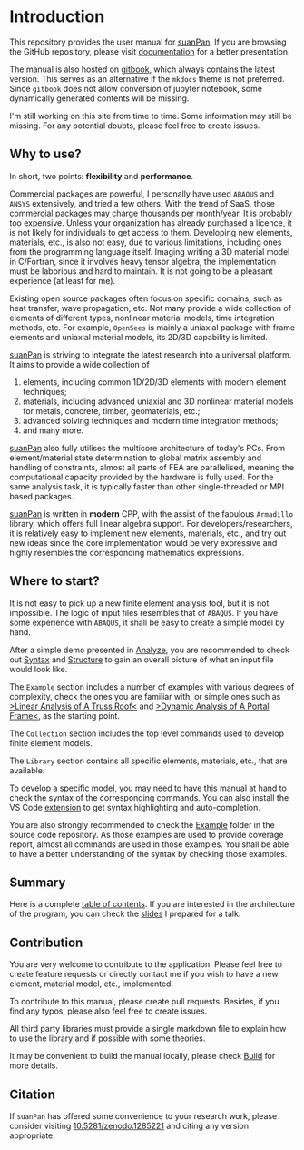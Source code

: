 # Introduction

This repository provides the user manual for [suanPan](https://tlcfem.github.io/suanPan/).
If you are browsing the GitHub repository,
please visit [documentation](https://tlcfem.github.io/suanPan-manual/latest/)
for a better presentation.

The manual is also hosted on [gitbook](https://tlcfem.gitbook.io/suanpan-manual/),
which always contains the latest version.
This serves as an alternative if the `mkdocs` theme is not preferred.
Since `gitbook` does not allow conversion of jupyter notebook, some dynamically generated contents will be missing.

I'm still working on this site from time to time.
Some information may still be missing.
For any potential doubts, please feel free to create issues.

## Why to use?

In short, two points: **flexibility** and **performance**.

Commercial packages are powerful, I personally have used `ABAQUS` and `ANSYS` extensively, and tried a few others.
With the trend of SaaS, those commercial packages may charge thousands per month/year.
It is probably too expensive.
Unless your organization has already purchased a licence, it is not likely for individuals to get access to them.
Developing new elements, materials, etc., is also not easy, due to various limitations, including ones from the programming language itself.
Imaging writing a 3D material model in C/Fortran, since it involves heavy tensor algebra, the implementation must be laborious and hard to maintain.
It is not going to be a pleasant experience (at least for me).

Existing open source packages often focus on specific domains, such as heat transfer, wave propagation, etc.
Not many provide a wide collection of elements of different types, nonlinear material models, time integration methods, etc.
For example, `OpenSees` is mainly a uniaxial package with frame elements and uniaxial material models, its 2D/3D capability is limited.

[suanPan](https://tlcfem.github.io/suanPan/) is striving to integrate the latest research into a universal platform.
It aims to provide a wide collection of

1. elements, including common 1D/2D/3D elements with modern element techniques;
2. materials, including advanced uniaxial and 3D nonlinear material models for metals, concrete, timber, geomaterials, etc.;
3. advanced solving techniques and modern time integration methods;
4. and many more.

[suanPan](https://tlcfem.github.io/suanPan/) also fully utilises the multicore architecture of today's PCs.
From element/material state determination to global matrix assembly and handling of constraints, almost all parts of FEA are parallelised, meaning the computational capacity provided by the hardware is fully used.
For the same analysis task, it is typically faster than other single-threaded or MPI based packages.

[suanPan](https://tlcfem.github.io/suanPan/) is written in **modern** CPP, with the assist of the fabulous `Armadillo` library, which offers full linear algebra support.
For developers/researchers, it is relatively easy to implement new elements, materials, etc., and try out new ideas since the core implementation would be very expressive and highly resembles the corresponding mathematics expressions.

## Where to start?

It is not easy to pick up a new finite element analysis tool, but it is not impossible.
The logic of input files resembles that of `ABAQUS`.
If you have some experience with `ABAQUS`, it shall be easy to create a simple model by hand.

After a simple demo presented in [Analyze](Basic/Analyze.md), you are recommended to check
out [Syntax](Basic/Syntax.md) and [Structure](Basic/Structure.md) to gain an overall picture of what an input file
would look like.

The `Example` section includes a number of examples with various degrees of complexity, check the ones you are familiar
with, or simple ones such as [>Linear Analysis of A Truss Roof<](Example/Structural/Statics/truss-roof.md)
and [>Dynamic Analysis of A Portal Frame<](Example/Structural/Dynamics/dynamic-analysis-of-a-portal-frame.md), as the
starting point.

The `Collection` section includes the top level commands used to develop finite element models.

The `Library` section contains all specific elements, materials, etc., that are available.

To develop a specific model, you may need to have this manual at hand to check the syntax of the corresponding commands.
You can also install the VS Code [extension](https://marketplace.visualstudio.com/items?itemName=tlc.suanpan) to get syntax highlighting and auto-completion.

You are also strongly recommended to check the [Example](https://github.com/TLCFEM/suanPan/tree/dev/Example) folder in the source code repository.
As those examples are used to provide coverage report, almost all commands are used in those examples.
You shall be able to have a better understanding of the syntax by checking those examples.

## Summary

Here is a complete [table of contents](SUMMARY.md).
If you are interested in the architecture of the program, you can check the [slides](ARCH.pdf) I prepared for a talk.

## Contribution

You are very welcome to contribute to the application.
Please feel free to create feature requests or directly contact me if you wish to have a new element, material model, etc., implemented.

To contribute to this manual, please create pull requests. Besides, if you find any typos, please also feel free to create issues.

All third party libraries must provide a single markdown file to explain how to use the library and if possible with some theories.

It may be convenient to build the manual locally, please check [Build](Basic/Build.md) for more details.

## Citation

If `suanPan` has offered some convenience to your research work, please consider visiting [10.5281/zenodo.1285221](https://doi.org/10.5281/zenodo.1285221) and citing any version appropriate.
